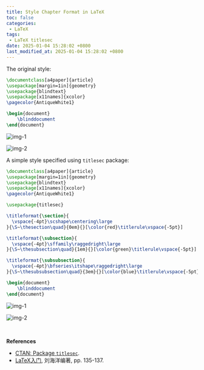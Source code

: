 ```yaml
---
title: Style Chapter Format in LaTeX
toc: false
categories:
 - LaTeX
tags:
 - LaTeX titlesec
date: 2025-01-04 15:28:02 +0800
last_modified_at: 2025-01-04 15:28:02 +0800
---
```


The original style:

```latex
\documentclass[a4paper]{article}
\usepackage[margin=1in]{geometry}
\usepackage{blindtext}
\usepackage[x11names]{xcolor}
\pagecolor{AntiqueWhite1}

\begin{document}
	\blinddocument
\end{document}
```

![img-1](https://raw.githubusercontent.com/HelloWorld-1017/blog-images-1/main/imgs/202501041532853.png)

![img-2](https://raw.githubusercontent.com/HelloWorld-1017/blog-images-1/main/imgs/202501041532773.png)

A simple style specified using `titlesec` package:

```latex
\documentclass[a4paper]{article}
\usepackage[margin=1in]{geometry}
\usepackage{blindtext}
\usepackage[x11names]{xcolor}
\pagecolor{AntiqueWhite1}

\usepackage{titlesec}

\titleformat{\section}{
  \vspace{-4pt}\scshape\centering\large
}{\S~\thesection\quad}{0em}{}[\color{red}\titlerule\vspace{-5pt}]

\titleformat{\subsection}{
  \vspace{-4pt}\sffamily\raggedright\large
}{\S~\thesubsection\quad}{1em}{}[\color{green}\titlerule\vspace{-5pt}]

\titleformat{\subsubsection}{
  \vspace{-4pt}\bfseries\itshape\raggedright\large
}{\S~\thesubsubsection\quad}{3em}{}[\color{blue}\titlerule\vspace{-5pt}]

\begin{document}
	\blinddocument
\end{document}
```

![img-1](https://raw.githubusercontent.com/HelloWorld-1017/blog-images-1/main/imgs/202501041533731.png)

![img-2](https://raw.githubusercontent.com/HelloWorld-1017/blog-images-1/main/imgs/202501041533128.png)

<br>

**References**

- [CTAN: Package `titlesec`](https://ctan.org/pkg/titlesec?lang=en).
- [LaTeX入门](https://yun.weicheng.men/Book/LaTeX入门.pdf), 刘海洋编著, pp. 135-137.